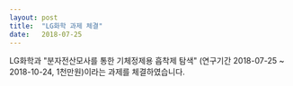 ```yaml
---
layout: post
title:  "LG화학 과제 체결"
date:   2018-07-25
---
```

LG화학과 "분자전산모사를 통한 기체정제용 흡착제 탐색" (연구기간 2018-07-25 ~ 2018-10-24, 1천만원)이라는 과제를 체결하였습니다.
